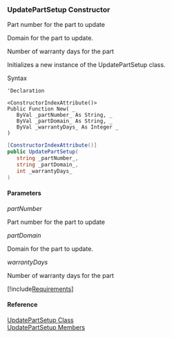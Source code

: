 ﻿### UpdatePartSetup Constructor

Part number for the part to update

Domain for the part to update.

Number of warranty days for the part

Initializes a new instance of the UpdatePartSetup class.

Syntax

```vbnet
'Declaration

<ConstructorIndexAttribute()>
Public Function New( _
   ByVal _partNumber_ As String, _
   ByVal _partDomain_ As String, _
   ByVal _warrantyDays_ As Integer _
)
```

```csharp
[ConstructorIndexAttribute()]
public UpdatePartSetup( 
   string _partNumber_,
   string _partDomain_,
   int _warrantyDays_
)
```

#### Parameters

_partNumber_

Part number for the part to update

_partDomain_

Domain for the part to update.

_warrantyDays_

Number of warranty days for the part

[!include[Requirements](../partials/requirements.md)]

#### Reference

[UpdatePartSetup Class](FChoice.Toolkits.Clarify~FChoice.Toolkits.Clarify.Interfaces.UpdatePartSetup.md)  
[UpdatePartSetup Members](FChoice.Toolkits.Clarify~FChoice.Toolkits.Clarify.Interfaces.UpdatePartSetup_members.md)